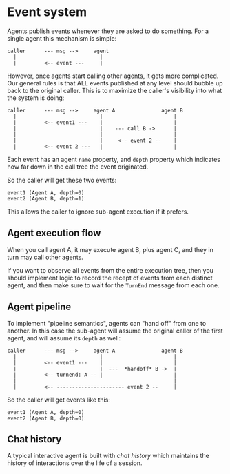 # Event system

Agents publish events whenever they are asked to do something. For a single
agent this mechanism is simple:

    caller      --- msg -->     agent
      |                           |
      |         <-- event ---     |

However, once agents start calling other agents, it gets more complicated. Our general
rules is that ALL events published at any level should bubble up back to the original
caller. This is to maximize the caller's visibility into what the system is doing:

    caller      --- msg -->     agent A               agent B
      |                           |                       |
      |         <-- event1 ---    |                       |
      |                           |    --- call B ->      |
      |                           |                       |
      |                           |     <-- event 2 --    |
      |         <-- event 2 ---   |                       |

Each event has an agent `name` property, and `depth` property which indicates how far down 
in the call tree the event originated.

So the caller will get these two events:

    event1 (Agent A, depth=0)
    event2 (Agent B, depth=1)

This allows the caller to ignore sub-agent execution if it prefers.

## Agent execution flow

When you call agent A, it may execute agent B, plus agent C, and they in turn
may call other agents.

If you want to observe all events from the entire execution tree, then you should
implement logic to record the recept of events from each distinct agent, and then
make sure to wait for the `TurnEnd` message from each one. 

## Agent pipeline

To implement "pipeline semantics", agents can "hand off" from one to another. In this
case the sub-agent will assume the original caller of the first agent, and will assume
its `depth` as well:

    caller      --- msg -->     agent A               agent B
      |                           |                       |
      |         <-- event1 ---    |                       |
      |                           |  ---  *handoff* B ->  |
      |         <-- turnend: A -- |                       |                
      |                                                   |
      |         <-- ---------------------- event 2 --     |

So the caller will get events like this:

    event1 (Agent A, depth=0)
    event2 (Agent B, depth=0)

## Chat history

A typical interactive agent is built with _chat history_ which maintains the history
of interactions over the life of a session.